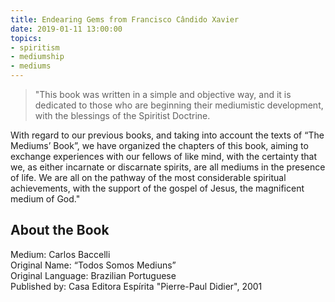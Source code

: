```yaml
---
title: Endearing Gems from Francisco Cândido Xavier 
date: 2019-01-11 13:00:00
topics: 
- spiritism
- mediumship
- mediums
---
```


>"This book was written in a simple and objective way, and it is dedicated to
>those who are beginning their mediumistic development, with the blessings of
>the Spiritist Doctrine.  

With regard to our previous books, and taking into account the texts of “The
Mediums’ Book”, we have organized the chapters of this book, aiming to exchange
experiences with our fellows of like mind, with the certainty that we, as either
incarnate or discarnate spirits, are all mediums in the presence of life.  We
are all on the pathway of the most considerable spiritual achievements, with the
support of the gospel of Jesus, the magnificent medium of God."

## About the Book
Medium:  Carlos Baccelli   
Original Name: “Todos Somos Mediuns”  
Original Language: Brazilian Portuguese  
Published by: Casa Editora Espírita "Pierre-Paul Didier", 2001  

